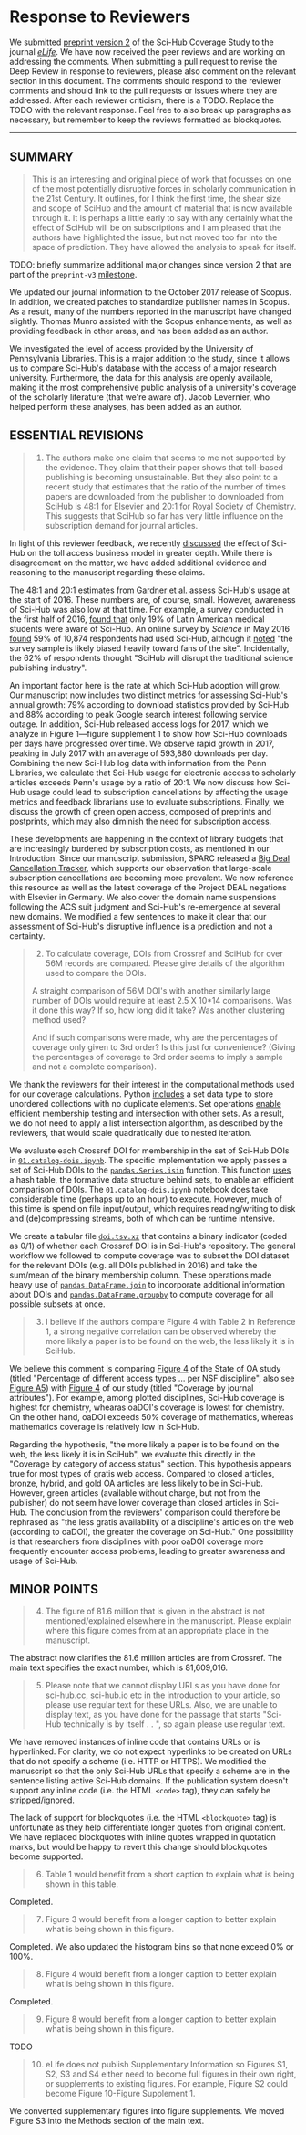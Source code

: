 # Response to Reviewers

We submitted [preprint version 2](https://doi.org/10.7287/peerj.preprints.3100v2) of the Sci-Hub Coverage Study to the journal [_eLife_](https://elifesciences.org/).
We have now received the peer reviews and are working on addressing the comments.
When submitting a pull request to revise the Deep Review in response to reviewers, please also comment on the relevant section in this document.
The comments should respond to the reviewer comments and should link to the pull requests or issues where they are addressed.
After each reviewer criticism, there is a TODO.
Replace the TODO with the relevant response.
Feel free to also break up paragraphs as necessary, but remember to keep the reviews formatted as blockquotes.

***

## SUMMARY

> This is an interesting and original piece of work that focusses on one of the most potentially disruptive forces in scholarly communication in the 21st Century.
It outlines, for I think the first time, the shear size and scope of SciHub and the amount of material that is now available through it.
It is perhaps a little early to say with any certainly what the effect of SciHub will be on subscriptions and I am pleased that the authors have highlighted the issue, but not moved too far into the space of prediction.
They have allowed the analysis to speak for itself.

TODO: briefly summarize additional major changes since version 2 that are part of the `preprint-v3` [milestone](https://github.com/greenelab/scihub-manuscript/milestone/2).

We updated our journal information to the October 2017 release of Scopus.
In addition, we created patches to standardize publisher names in Scopus.
As a result, many of the numbers reported in the manuscript have changed slightly.
Thomas Munro assisted with the Scopus enhancements, as well as providing feedback in other areas, and has been added as an author.

We investigated the level of access provided by the University of Pennsylvania Libraries.
This is a major addition to the study, since it allows us to compare Sci-Hub's database with the access of a major research university.
Furthermore, the data for this analysis are openly available, making it the most comprehensive public analysis of a university's coverage of the scholarly literature (that we're aware of).
Jacob Levernier, who helped perform these analyses, has been added as an author.

## ESSENTIAL REVISIONS

> 1. The authors make one claim that seems to me not supported by the evidence.
They claim that their paper shows that toll-based publishing is becoming unsustainable.
But they also point to a recent study that estimates that the ratio of the number of times papers are downloaded from the publisher to downloaded from SciHub is 48:1 for Elsevier and 20:1 for Royal Society of Chemistry.
This suggests that SciHub so far has very little influence on the subscription demand for journal articles.

In light of this reviewer feedback, we recently [discussed](https://github.com/greenelab/scihub-manuscript/issues/35) the effect of Sci-Hub on the toll access business model in greater depth.
While there is disagreement on the matter, we have added additional evidence and reasoning to the manuscript regarding these claims.

The 48:1 and 20:1 estimates from [Gardner et al.](https://hdl.handle.net/10760/30981) assess Sci-Hub's usage at the start of 2016.
These numbers are, of course, small.
However, awareness of Sci-Hub was also low at that time.
For example, a survey conducted in the first half of 2016, [found that](https://doi.org/10.1371/journal.pone.0185673) only 19% of Latin American medical students were aware of Sci-Hub.
An online survey by _Science_ in May 2016 [found](https://www.surveymonkey.com/results/SM-PQX56R8R/) 59% of 10,874 respondents had used Sci-Hub, although it [noted](https://doi.org/10.1126/science.aaf5704) "the survey sample is likely biased heavily toward fans of the site".
Incidentally, the 62% of respondents thought "SciHub will disrupt the traditional science publishing industry".

An important factor here is the rate at which Sci-Hub adoption will grow.
Our manuscript now includes two distinct metrics for assessing Sci-Hub's annual growth:
79% according to download statistics provided by Sci-Hub and 88% according to peak Google search interest following service outage.
In addition, Sci-Hub released access logs for 2017, which we analyze in Figure 1—figure supplement 1 to show how Sci-Hub downloads per days have progressed over time.
We observe rapid growth in 2017, peaking in July 2017 with an average of 593,880 downloads per day.
Combining the new Sci-Hub log data with information from the Penn Libraries, we calculate that Sci-Hub usage for electronic access to scholarly articles exceeds Penn's usage by a ratio of 20:1.
We now discuss how Sci-Hub usage could lead to subscription cancellations by affecting the usage metrics and feedback librarians use to evaluate subscriptions.
Finally, we discuss the growth of green open access, composed of preprints and postprints, which may also diminish the need for subscription access.

These developments are happening in the context of library budgets that are increasingly burdened by subscription costs, as mentioned in our Introduction.
Since our manuscript submission, SPARC released a [Big Deal Cancellation Tracker](https://sparcopen.org/our-work/big-deal-cancellation-tracking/), which supports our observation that large-scale subscription cancellations are becoming more prevalent.
We now reference this resource as well as the latest coverage of the Project DEAL negations with Elsevier in Germany.
We also cover the domain name suspensions following the ACS suit judgment and Sci-Hub's re-emergence at several new domains.
We modified a few sentences to make it clear that our assessment of Sci-Hub's disruptive influence is a prediction and not a certainty.

> 2. To calculate coverage, DOIs from Crossref and SciHub for over 56M records are compared.
Please give details of the algorithm used to compare the DOIs.
>
> A straight comparison of 56M DOI's with another similarly large number of DOIs would require at least 2.5 X 10*14 comparisons.
Was it done this way?
If so, how long did it take?
Was another clustering method used?
>
> And if such comparisons were made, why are the percentages of coverage only given to 3rd order?
Is this just for convenience?
(Giving the percentages of coverage to 3rd order seems to imply a sample and not a complete comparison).

We thank the reviewers for their interest in the computational methods used for our coverage calculations.
Python [includes](https://docs.python.org/3.6/tutorial/datastructures.html#sets) a set data type to store unordered collections with no duplicate elements.
Set operations [enable](https://wiki.python.org/moin/TimeComplexity#set) efficient membership testing and intersection with other sets.
As a result, we do not need to apply a list intersection algorithm, as described by the reviewers, that would scale quadratically due to nested iteration.

We evaluate each Crossref DOI for membership in the set of Sci-Hub DOIs in [`01.catalog-dois.ipynb`](https://github.com/greenelab/scihub/blob/ca4d523e149f30be7fd3d3ae6551a26d1c625313/01.catalog-dois.ipynb).
The specific implementation we apply passes a set of Sci-Hub DOIs to the [`pandas.Series.isin`](http://pandas.pydata.org/pandas-docs/version/0.20.1/generated/pandas.Series.isin.html) function.
This function [uses](https://github.com/pandas-dev/pandas/blob/v0.20.1/pandas/core/algorithms.py#L399) a hash table, the formative data structure behind sets, to enable an efficient comparison of DOIs.
The `01.catalog-dois.ipynb` notebook does take considerable time (perhaps up to an hour) to execute.
However, much of this time is spend on file input/output, which requires reading/writing to disk and (de)compressing streams, both of which can be runtime intensive.

We create a tabular file [`doi.tsv.xz`](https://github.com/greenelab/scihub/blob/ca4d523e149f30be7fd3d3ae6551a26d1c625313/data/doi.tsv.xz) that contains a binary indicator (coded as 0/1) of whether each Crossref DOI is in Sci-Hub's repository.
The general workflow we followed to compute coverage was to subset the DOI dataset for the relevant DOIs (e.g. all DOIs published in 2016) and take the sum/mean of the binary membership column.
These operations made heavy use of [`pandas.DataFrame.join`](http://pandas.pydata.org/pandas-docs/version/0.20.1/generated/pandas.DataFrame.join.html) to incorporate additional information about DOIs and [`pandas.DataFrame.groupby`](https://pandas.pydata.org/pandas-docs/stable/generated/pandas.DataFrame.groupby.html) to compute coverage for all possible subsets at once.

> 3. I believe if the authors compare Figure 4 with Table 2 in Reference 1, a strong negative correlation can be observed whereby the more likely a paper is to be found on the web, the less likely it is in SciHub.

We believe this comment is comparing [Figure 4](https://peerj.com/preprints/3119v1.pdf#page=16) of the State of OA study (titled "Percentage of different access types … per NSF discipline", also see [Figure A5](https://peerj.com/preprints/3119v1.pdf#page=32)) with [Figure 4](https://peerj.com/preprints/3100v2.pdf#page=10) of our study (titled "Coverage by journal attributes").
For example, among plotted disciplines, Sci-Hub coverage is highest for chemistry, whearas oaDOI's coverage is lowest for chemistry.
On the other hand, oaDOI exceeds 50% coverage of mathematics, whereas mathematics coverage is relatively low in Sci-Hub.

Regarding the hypothesis, "the more likely a paper is to be found on the web, the less likely it is in SciHub", we evaluate this directly in the "Coverage by category of access status" section.
This hypothesis appears true for most types of gratis web access.
Compared to closed articles, bronze, hybrid, and gold OA articles are less likely to be in Sci-Hub.
However, green articles (available without charge, but not from the publisher) do not seem have lower coverage than closed articles in Sci-Hub.
The conclusion from the reviewers' comparison could therefore be rephrased as "the less gratis availability of a discipline's articles on the web (according to oaDOI), the greater the coverage on Sci-Hub."
One possibility is that researchers from disciplines with poor oaDOI coverage more frequently encounter access problems, leading to greater awareness and usage of Sci-Hub.

## MINOR POINTS

> 4. The figure of 81.6 million that is given in the abstract is not mentioned/explained elsewhere in the manuscript.
Please explain where this figure comes from at an appropriate place in the manuscript.

The abstract now clarifies the 81.6 million articles are from Crossref.
The main text specifies the exact number, which is 81,609,016.

> 5. Please note that we cannot display URLs as you have done for sci-hub.cc, sci-hub.io etc in the introduction to your article, so please use regular text for these URLs.
Also, we are unable to display text, as you have done for the passage that starts "Sci-Hub technically is by itself . . ", so again please use regular text.

We have removed instances of inline code that contains URLs or is hyperlinked.
For clarity, we do not expect hyperlinks to be created on URLs that do not specify a scheme (i.e. HTTP or HTTPS).
We modified the manuscript so that the only Sci-Hub URLs that specify a scheme are in the sentence listing active Sci-Hub domains.
If the publication system doesn't support any inline code (i.e. the HTML `<code>` tag), they can safely be stripped/ignored.

The lack of support for blockquotes (i.e. the HTML `<blockquote>` tag) is unfortunate as they help differentiate longer quotes from original content.
We have replaced blockquotes with inline quotes wrapped in quotation marks, but would be happy to revert this change should blockquotes become supported.

> 6. Table 1 would benefit from a short caption to explain what is being shown in this table.

Completed.

> 7. Figure 3 would benefit from a longer caption to better explain what is being shown in this figure.

Completed.
We also updated the histogram bins so that none exceed 0% or 100%.

> 8. Figure 4 would benefit from a longer caption to better explain what is being shown in this figure.

Completed.

> 9. Figure 8 would benefit from a longer caption to better explain what is being shown in this figure.

TODO

> 10. eLife does not publish Supplementary Information so Figures S1, S2, S3 and S4 either need to become full figures in their own right, or supplements to existing figures.
For example, Figure S2 could become Figure 10-Figure Supplement 1.

We converted supplementary figures into figure supplements.
We moved Figure S3 into the Methods section of the main text.
